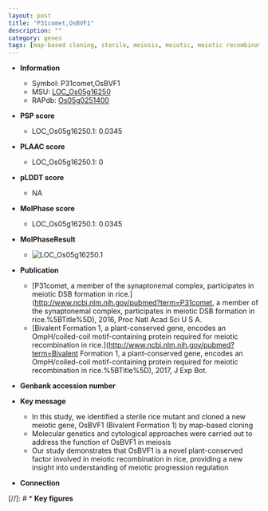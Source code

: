 ```yaml
---
layout: post
title: "P31comet,OsBVF1"
description: ""
category: genes
tags: [map-based cloning, sterile, meiosis, meiotic, meiotic recombination]
---
```


* **Information**  
    + Symbol: P31comet,OsBVF1  
    + MSU: [LOC_Os05g16250](http://rice.plantbiology.msu.edu/cgi-bin/ORF_infopage.cgi?orf=LOC_Os05g16250)  
    + RAPdb: [Os05g0251400](http://rapdb.dna.affrc.go.jp/viewer/gbrowse_details/irgsp1?name=Os05g0251400)  

* **PSP score**  
    + LOC_Os05g16250.1: 0.0345 

* **PLAAC score**  
    + LOC_Os05g16250.1: 0 

* **pLDDT score**
    + NA


* **MolPhase score**
    + LOC_Os05g16250.1: 0.0345

* **MolPhaseResult**
    + ![LOC_Os05g16250.1](https://ricepsp.github.io/pictures/LOC_Os05g/LOC_Os05g16250.1.png)

* **Publication**  
    + [P31comet, a member of the synaptonemal complex, participates in meiotic DSB formation in rice.](http://www.ncbi.nlm.nih.gov/pubmed?term=P31comet, a member of the synaptonemal complex, participates in meiotic DSB formation in rice.%5BTitle%5D), 2016, Proc Natl Acad Sci U S A.
    + [Bivalent Formation 1, a plant-conserved gene, encodes an OmpH/coiled-coil motif-containing protein required for meiotic recombination in rice.](http://www.ncbi.nlm.nih.gov/pubmed?term=Bivalent Formation 1, a plant-conserved gene, encodes an OmpH/coiled-coil motif-containing protein required for meiotic recombination in rice.%5BTitle%5D), 2017, J Exp Bot.

* **Genbank accession number**  

* **Key message**  
    + In this study, we identified a sterile rice mutant and cloned a new meiotic gene, OsBVF1 (Bivalent Formation 1) by map-based cloning
    + Molecular genetics and cytological approaches were carried out to address the function of OsBVF1 in meiosis
    + Our study demonstrates that OsBVF1 is a novel plant-conserved factor involved in meiotic recombination in rice, providing a new insight into understanding of meiotic progression regulation

* **Connection**  

[//]: # * **Key figures**  


